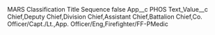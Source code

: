 <?xml version="1.0" encoding="UTF-8"?>
<CustomMetadata xmlns="http://soap.sforce.com/2006/04/metadata" xmlns:xsi="http://www.w3.org/2001/XMLSchema-instance" xmlns:xsd="http://www.w3.org/2001/XMLSchema">
    <label>MARS Classification Title Sequence</label>
    <protected>false</protected>
    <values>
        <field>App__c</field>
        <value xsi:type="xsd:string">PHOS</value>
    </values>
    <values>
        <field>Text_Value__c</field>
        <value xsi:type="xsd:string">Chief,Deputy Chief,Division Chief,Assistant Chief,Battalion Chief,Co. Officer/Capt./Lt.,App. Officer/Eng,Firefighter/FF-PMedic</value>
    </values>
</CustomMetadata>
